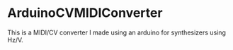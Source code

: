 # ArduinoCVMIDIConverter
This is a MIDI/CV converter I made using an arduino for synthesizers using Hz/V.
